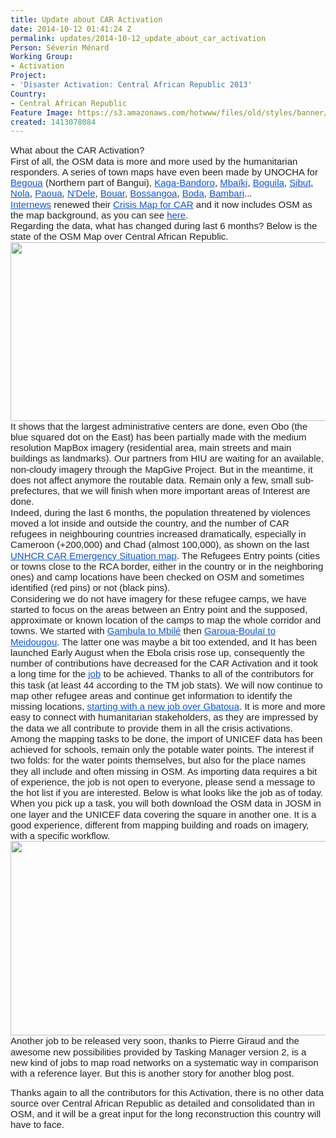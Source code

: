 ```yaml
---
title: Update about CAR Activation
date: 2014-10-12 01:41:24 Z
permalink: updates/2014-10-12_update_about_car_activation
Person: Séverin Ménard
Working Group:
- Activation
Project:
- 'Disaster Activation: Central African Republic 2013'
Country:
- Central African Republic
Feature Image: https://s3.amazonaws.com/hotwww/files/old/styles/banner/public/uMap_CAR_Activation_20141011.png
created: 1413078084
---
```


<p id="docs-internal-guid-1c735d02-01fc-f276-b479-706876f304c3" style="line-height: 1.15; margin-top: 0pt; margin-bottom: 0pt;" dir="ltr"><span style="font-size: 15px; font-family: Arial; color: #222222; background-color: transparent; font-weight: normal; font-style: normal; font-variant: normal; text-decoration: none; vertical-align: baseline;">What about the CAR Activation? </span></p><p style="line-height: 1.15; margin-top: 0pt; margin-bottom: 0pt;" dir="ltr"><span style="font-size: 15px; font-family: Arial; color: #222222; background-color: transparent; font-weight: normal; font-style: normal; font-variant: normal; text-decoration: none; vertical-align: baseline;">First of all, the OSM data is more and more used by the humanitarian responders. A series of town maps have even been made by UNOCHA for </span><a style="text-decoration: none;" href="http://reliefweb.int/map/central-african-republic/central-african-republic-begoua-pk12-area-16-may-2014"><span style="font-size: 15px; font-family: Arial; color: #1155cc; background-color: transparent; font-weight: normal; font-style: normal; font-variant: normal; text-decoration: underline; vertical-align: baseline;">Begoua</span></a><span style="font-size: 15px; font-family: Arial; color: #222222; background-color: transparent; font-weight: normal; font-style: normal; font-variant: normal; text-decoration: none; vertical-align: baseline;"> (Northern part of Bangui), </span><a style="text-decoration: none;" href="http://reliefweb.int/map/central-african-republic/central-african-republic-kaga-bandorotown-27-may-2014"><span style="font-size: 15px; font-family: Arial; color: #1155cc; background-color: transparent; font-weight: normal; font-style: normal; font-variant: normal; text-decoration: underline; vertical-align: baseline;">Kaga-Bandoro</span></a><span style="font-size: 15px; font-family: Arial; color: #222222; background-color: transparent; font-weight: normal; font-style: normal; font-variant: normal; text-decoration: none; vertical-align: baseline;">, </span><a style="text-decoration: none;" href="http://reliefweb.int/map/central-african-republic/central-african-republic-mbaiki-town-16-may-2014"><span style="font-size: 15px; font-family: Arial; color: #1155cc; background-color: transparent; font-weight: normal; font-style: normal; font-variant: normal; text-decoration: underline; vertical-align: baseline;">Mbaïki</span></a><span style="font-size: 15px; font-family: Arial; color: #222222; background-color: transparent; font-weight: normal; font-style: normal; font-variant: normal; text-decoration: none; vertical-align: baseline;">, </span><a style="text-decoration: none;" href="http://reliefweb.int/map/central-african-republic/central-african-republic-boguila-town-16-may-2014"><span style="font-size: 15px; font-family: Arial; color: #1155cc; background-color: transparent; font-weight: normal; font-style: normal; font-variant: normal; text-decoration: underline; vertical-align: baseline;">Boguila</span></a><span style="font-size: 15px; font-family: Arial; color: #222222; background-color: transparent; font-weight: normal; font-style: normal; font-variant: normal; text-decoration: none; vertical-align: baseline;">, </span><a style="text-decoration: none;" href="http://reliefweb.int/map/central-african-republic/central-african-republic-sibut-town-16-may-2014"><span style="font-size: 15px; font-family: Arial; color: #1155cc; background-color: transparent; font-weight: normal; font-style: normal; font-variant: normal; text-decoration: underline; vertical-align: baseline;">Sibut</span></a><span style="font-size: 15px; font-family: Arial; color: #222222; background-color: transparent; font-weight: normal; font-style: normal; font-variant: normal; text-decoration: none; vertical-align: baseline;">, </span><a style="text-decoration: none;" href="http://reliefweb.int/map/central-african-republic/central-african-republic-nola-town-16-may-2014"><span style="font-size: 15px; font-family: Arial; color: #1155cc; background-color: transparent; font-weight: normal; font-style: normal; font-variant: normal; text-decoration: underline; vertical-align: baseline;">Nola</span></a><span style="font-size: 15px; font-family: Arial; color: #222222; background-color: transparent; font-weight: normal; font-style: normal; font-variant: normal; text-decoration: none; vertical-align: baseline;">, </span><a style="text-decoration: none;" href="http://reliefweb.int/map/central-african-republic/central-african-republic-paouatown-14-may-2014"><span style="font-size: 15px; font-family: Arial; color: #1155cc; background-color: transparent; font-weight: normal; font-style: normal; font-variant: normal; text-decoration: underline; vertical-align: baseline;">Paoua</span></a><span style="font-size: 15px; font-family: Arial; color: #222222; background-color: transparent; font-weight: normal; font-style: normal; font-variant: normal; text-decoration: none; vertical-align: baseline;">, </span><a style="text-decoration: none;" href="http://reliefweb.int/map/central-african-republic/central-african-republic-ndele-town-14-may-2014"><span style="font-size: 15px; font-family: Arial; color: #1155cc; background-color: transparent; font-weight: normal; font-style: normal; font-variant: normal; text-decoration: underline; vertical-align: baseline;">N'Dele</span></a><span style="font-size: 15px; font-family: Arial; color: #222222; background-color: transparent; font-weight: normal; font-style: normal; font-variant: normal; text-decoration: none; vertical-align: baseline;">, </span><a style="text-decoration: none;" href="http://reliefweb.int/map/central-african-republic/central-african-republic-bouar-town-14-may-2014"><span style="font-size: 15px; font-family: Arial; color: #1155cc; background-color: transparent; font-weight: normal; font-style: normal; font-variant: normal; text-decoration: underline; vertical-align: baseline;">Bouar</span></a><span style="font-size: 15px; font-family: Arial; color: #222222; background-color: transparent; font-weight: normal; font-style: normal; font-variant: normal; text-decoration: none; vertical-align: baseline;">, </span><a style="text-decoration: none;" href="http://reliefweb.int/map/central-african-republic/central-african-republic-bossangoa-town-12-may-2014"><span style="font-size: 15px; font-family: Arial; color: #1155cc; background-color: transparent; font-weight: normal; font-style: normal; font-variant: normal; text-decoration: underline; vertical-align: baseline;">Bossangoa</span></a><span style="font-size: 15px; font-family: Arial; color: #222222; background-color: transparent; font-weight: normal; font-style: normal; font-variant: normal; text-decoration: none; vertical-align: baseline;">, </span><a style="text-decoration: none;" href="http://reliefweb.int/map/central-african-republic/republique-centrafricaine-boda-situation-analysis-may-2014"><span style="font-size: 15px; font-family: Arial; color: #1155cc; background-color: transparent; font-weight: normal; font-style: normal; font-variant: normal; text-decoration: underline; vertical-align: baseline;">Boda</span></a><span style="font-size: 15px; font-family: Arial; color: #222222; background-color: transparent; font-weight: normal; font-style: normal; font-variant: normal; text-decoration: none; vertical-align: baseline;">, </span><a style="text-decoration: none;" href="http://reliefweb.int/map/central-african-republic/central-african-republic-bambari-town-6-june-2014"><span style="font-size: 15px; font-family: Arial; color: #1155cc; background-color: transparent; font-weight: normal; font-style: normal; font-variant: normal; text-decoration: underline; vertical-align: baseline;">Bambari</span></a><span style="font-size: 15px; font-family: Arial; color: #222222; background-color: transparent; font-weight: normal; font-style: normal; font-variant: normal; text-decoration: none; vertical-align: baseline;">... </span></p><p style="line-height: 1.15; margin-top: 0pt; margin-bottom: 0pt;" dir="ltr"><a style="text-decoration: none;" href="http://www.internews.org/"><span style="font-size: 15px; font-family: Arial; color: #1155cc; background-color: transparent; font-weight: normal; font-style: normal; font-variant: normal; text-decoration: underline; vertical-align: baseline;">Internews</span></a><span style="font-size: 15px; font-family: Arial; color: #222222; background-color: transparent; font-weight: normal; font-style: normal; font-variant: normal; text-decoration: none; vertical-align: baseline;"> renewed their </span><a style="text-decoration: none;" href="https://innovation.internews.org/blogs/creating-crisismap-central-african-republic-using-human-center-design-approach"><span style="font-size: 15px; font-family: Arial; color: #1155cc; background-color: transparent; font-weight: normal; font-style: normal; font-variant: normal; text-decoration: underline; vertical-align: baseline;">Crisis Map for CAR</span></a><span style="font-size: 15px; font-family: Arial; color: #222222; background-color: transparent; font-weight: normal; font-style: normal; font-variant: normal; text-decoration: none; vertical-align: baseline;"> and it now includes OSM as the map background, as you can see </span><a style="text-decoration: none;" href="http://rjdhcartedecriserca.info/"><span style="font-size: 15px; font-family: Arial; color: #1155cc; background-color: transparent; font-weight: normal; font-style: normal; font-variant: normal; text-decoration: underline; vertical-align: baseline;">here</span></a><span style="font-size: 15px; font-family: Arial; color: #222222; background-color: transparent; font-weight: normal; font-style: normal; font-variant: normal; text-decoration: none; vertical-align: baseline;">.</span></p><p style="line-height: 1.15; margin-top: 0pt; margin-bottom: 0pt;" dir="ltr"><span style="font-size: 15px; font-family: Arial; color: #222222; background-color: transparent; font-weight: normal; font-style: normal; font-variant: normal; text-decoration: none; vertical-align: baseline;">Regarding the data, what has changed during last 6 months? Below is the state of the OSM Map over Central African Republic. </span></p><p style="line-height: 1.15; margin-top: 0pt; margin-bottom: 0pt;" dir="ltr"><a href="http://umap.openstreetmap.fr/en/map/central-african-republic-mapping-progress_3868"><span style="font-size: 15px; font-family: Arial; color: #222222; background-color: transparent; font-weight: normal; font-style: normal; font-variant: normal; text-decoration: none; vertical-align: baseline;"><img class="image-large" src="https://s3.amazonaws.com/hotwww/files/old/styles/large/public/uMap_CAR_Activation_20141011.png?itok=4Qkz0eAe" alt="" height="286" width="510"></span></a></p><p style="line-height: 1.15; margin-top: 0pt; margin-bottom: 0pt;" dir="ltr"><span style="font-size: 15px; font-family: Arial; color: #222222; background-color: transparent; font-weight: normal; font-style: normal; font-variant: normal; text-decoration: none; vertical-align: baseline;">It shows that the largest administrative centers are done, even Obo (the blue squared dot on the East) has been partially made with the medium resolution MapBox imagery (residential area, main streets and main buildings as landmarks). Our partners from HIU are waiting for an available, non-cloudy imagery through the MapGive Project. But in the meantime, it does not affect anymore the routable data. Remain only a few, small sub-prefectures, that we will finish when more important areas of Interest are done. </span></p><p style="line-height: 1.15; margin-top: 0pt; margin-bottom: 0pt;" dir="ltr"><span style="font-size: 15px; font-family: Arial; color: #222222; background-color: transparent; font-weight: normal; font-style: normal; font-variant: normal; text-decoration: none; vertical-align: baseline;">Indeed, during the last 6 months, the population threatened by violences moved a lot inside and outside the country, and the number of CAR refugees in neighbouring countries increased dramatically, especially in Cameroon (+200,000) and Chad (almost 100,000), as shown on the last </span><a style="text-decoration: none;" href="http://reliefweb.int/map/central-african-republic/central-african-republic-emergency-situation-3-october-2014"><span style="font-size: 15px; font-family: Arial; color: #1155cc; background-color: transparent; font-weight: normal; font-style: normal; font-variant: normal; text-decoration: underline; vertical-align: baseline;">UNHCR CAR Emergency Situation map</span></a><span style="font-size: 15px; font-family: Arial; color: #222222; background-color: transparent; font-weight: normal; font-style: normal; font-variant: normal; text-decoration: none; vertical-align: baseline;">. The Refugees Entry points (cities or towns close to the RCA border, either in the country or in the neighboring ones) and camp locations have been checked on OSM and sometimes identified (red pins) or not (black pins). </span></p><p style="line-height: 1.15; margin-top: 0pt; margin-bottom: 0pt;" dir="ltr"><span style="font-size: 15px; font-family: Arial; color: #222222; background-color: transparent; font-weight: normal; font-style: normal; font-variant: normal; text-decoration: none; vertical-align: baseline;">Considering we do not have imagery for these refugee camps, we have started to focus on the areas between an Entry point and the supposed, approximate or known location of the camps to map the whole corridor and towns. We started with </span><a style="text-decoration: none;" href="http://umap.openstreetmap.fr/en/map/central-african-republic-mapping-progress_3868#11/4.2153/15.0770"><span style="font-size: 15px; font-family: Arial; color: #1155cc; background-color: transparent; font-weight: normal; font-style: normal; font-variant: normal; text-decoration: underline; vertical-align: baseline;">Gambula to Mbilé</span></a><span style="font-size: 15px; font-family: Arial; color: #222222; background-color: transparent; font-weight: normal; font-style: normal; font-variant: normal; text-decoration: none; vertical-align: baseline;"> then </span><a style="text-decoration: none;" href="http://umap.openstreetmap.fr/en/map/central-african-republic-mapping-progress_3868#10/6.0934/14.4189"><span style="font-size: 15px; font-family: Arial; color: #1155cc; background-color: transparent; font-weight: normal; font-style: normal; font-variant: normal; text-decoration: underline; vertical-align: baseline;">Garoua-Boulaï to Meidougou</span></a><span style="font-size: 15px; font-family: Arial; color: #222222; background-color: transparent; font-weight: normal; font-style: normal; font-variant: normal; text-decoration: none; vertical-align: baseline;">. The latter one was maybe a bit too extended, and It has been launched Early August when the Ebola crisis rose up, consequently the number of contributions have decreased for the CAR Activation and it took a long time for the </span><a style="text-decoration: none;" href="http://tasks.hotosm.org/project/606"><span style="font-size: 15px; font-family: Arial; color: #1155cc; background-color: transparent; font-weight: normal; font-style: normal; font-variant: normal; text-decoration: underline; vertical-align: baseline;">job</span></a><span style="font-size: 15px; font-family: Arial; color: #222222; background-color: transparent; font-weight: normal; font-style: normal; font-variant: normal; text-decoration: none; vertical-align: baseline;"> to be achieved. Thanks to all of the contributors for this task (at least 44 according to the TM job stats). We will now continue to map other refugee areas and continue get information to identify the missing locations, </span><a style="text-decoration: none;" href="http://tasks.hotosm.org/project/691"><span style="font-size: 15px; font-family: Arial; color: #1155cc; background-color: transparent; font-weight: normal; font-style: normal; font-variant: normal; text-decoration: underline; vertical-align: baseline;">starting with a new job over Gbatoua</span></a><span style="font-size: 15px; font-family: Arial; color: #222222; background-color: transparent; font-weight: normal; font-style: normal; font-variant: normal; text-decoration: none; vertical-align: baseline;">. It is more and more easy to connect with humanitarian stakeholders, as they are impressed by the data we all contribute to provide them in all the crisis activations.</span></p><p style="line-height: 1.15; margin-top: 0pt; margin-bottom: 0pt;" dir="ltr"><span style="font-size: 15px; font-family: Arial; color: #222222; background-color: transparent; font-weight: normal; font-style: normal; font-variant: normal; text-decoration: none; vertical-align: baseline;">Among the mapping tasks to be done, the import of UNICEF data has been achieved for schools, remain only the potable water points. The interest if two folds: for the water points themselves, but also for the place names they all include and often missing in OSM. As importing data requires a bit of experience, the job is not open to everyone, please send a message to the hot list if you are interested. Below is what looks like the job as of today. When you pick up a task, you will both download the OSM data in JOSM in one layer and the UNICEF data covering the square in another one. It is a good experience, different from mapping building and roads on imagery, with a specific workflow.</span></p><p style="line-height: 1.15; margin-top: 0pt; margin-bottom: 0pt;" dir="ltr"><span style="font-size: 15px; font-family: Arial; color: #222222; background-color: transparent; font-weight: normal; font-style: normal; font-variant: normal; text-decoration: none; vertical-align: baseline;"><img class="image-large" src="https://s3.amazonaws.com/hotwww/files/old/styles/large/public/CAR_TMjob_253.png?itok=wcPIEtR0" alt="" height="311" width="510"></span></p><p style="line-height: 1.15; margin-top: 0pt; margin-bottom: 0pt;" dir="ltr"><span style="font-size: 15px; font-family: Arial; color: #222222; background-color: transparent; font-weight: normal; font-style: normal; font-variant: normal; text-decoration: none; vertical-align: baseline;">Another job to be released very soon, thanks to Pierre Giraud and the awesome new possibilities provided by Tasking Manager version 2, is a new kind of jobs to map road networks on a systematic way in comparison with a reference layer. But this is another story for another blog post. </span></p><p><span style="font-size: 15px; font-family: Arial; color: #222222; background-color: transparent; font-weight: normal; font-style: normal; font-variant: normal; text-decoration: none; vertical-align: baseline;">Thanks again to all the contributors for this Activation, there is no other data source over Central African Republic as detailed and consolidated than in OSM, and it will be a great input for the long reconstruction this country will have to face. </span></p>
